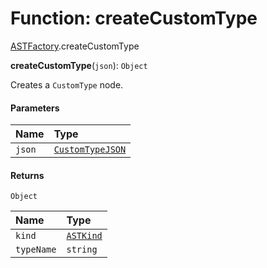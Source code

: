 # Function: createCustomType

[ASTFactory](/en/auto-docs/variable-plugin/modules/ASTFactory.md).createCustomType

**createCustomType**(`json`): `Object`

Creates a `CustomType` node.

#### Parameters

| Name | Type |
| :------ | :------ |
| `json` | [`CustomTypeJSON`](/en/auto-docs/variable-plugin/interfaces/CustomTypeJSON.md) |

#### Returns

`Object`

| Name | Type |
| :------ | :------ |
| `kind` | [`ASTKind`](/en/auto-docs/variable-plugin/enums/ASTKind.md) |
| `typeName` | `string` |
